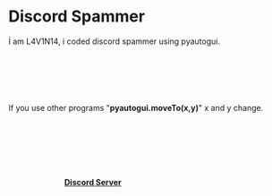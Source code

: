 # Discord Spammer



İ am L4V1N14, i coded discord spammer using pyautogui.
<br><br><br><br><br><br><br>
If you use other programs "<b>pyautogui.moveTo(x,y)</b>" x and y change.
<br><br><br><br><br><br><br>
















<a class="otuzbir" href="https://discord.gg/u5eH8maq"><b>Discord Server</b></a>

<style>
  .otuzbir {
    margin-left: 100px;
  
  }
</style>
